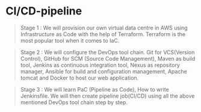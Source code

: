 # CI/CD-pipeline

> Stage 1 : We will provision our own virtual data centre in AWS using Infrastructure as Code with the help of Terraform. Terraform is the most popular tool when it comes to IaC.

> Stage 2 : We will configure the DevOps tool chain. Git for VCS(Version Control), GitHub for SCM (Source Code Management), Maven as build tool, Jenkins as continuous integration tool, Nexus as repository manager, Ansible for build and configuration management, Apache tomcat and Docker to host our web application.

> Stage 3 : We will learn PaC (Pipeline as Code), How to write Jenkinsfile. We will then create pipeline job(CI/CD) using all the above mentioned DevOps tool chain step by step.

